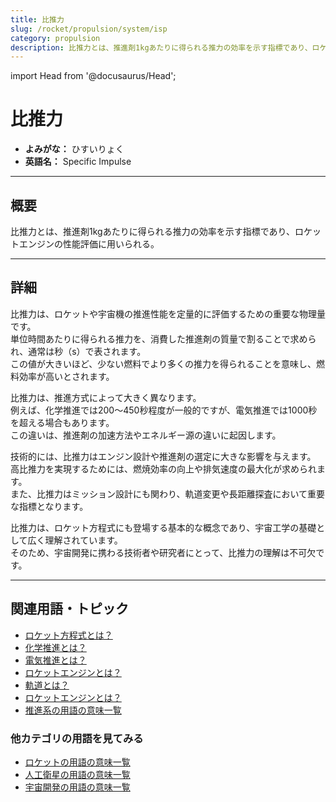 ```yaml
---
title: 比推力
slug: /rocket/propulsion/system/isp
category: propulsion
description: 比推力とは、推進剤1kgあたりに得られる推力の効率を示す指標であり、ロケットエンジンの性能評価に用いられる。
---
```


import Head from '@docusaurus/Head';

<Head>
  <script type="application/ld+json">
    {`{
      "@context": "https://schema.org",
      "@type": "DefinedTerm",
      "name": "比推力",
      "inDefinedTermSet": "https://www.space-portal.org",
      "termCode": "rocket/propulsion/system/isp",
      "description": "比推力とは、推進剤1kgあたりに得られる推力の効率を示す指標であり、ロケットエンジンの性能評価に用いられる。",
      "url": "https://www.space-portal.org/docs/rocket/propulsion/system/isp"
    }`}
  </script>
</Head>

# 比推力

- **よみがな：** ひすいりょく  
- **英語名：** Specific Impulse  

---

## 概要

比推力とは、推進剤1kgあたりに得られる推力の効率を示す指標であり、ロケットエンジンの性能評価に用いられる。

---

## 詳細

比推力は、ロケットや宇宙機の推進性能を定量的に評価するための重要な物理量です。  
単位時間あたりに得られる推力を、消費した推進剤の質量で割ることで求められ、通常は秒（s）で表されます。  
この値が大きいほど、少ない燃料でより多くの推力を得られることを意味し、燃料効率が高いとされます。  

比推力は、推進方式によって大きく異なります。  
例えば、化学推進では200〜450秒程度が一般的ですが、電気推進では1000秒を超える場合もあります。  
この違いは、推進剤の加速方法やエネルギー源の違いに起因します。  

技術的には、比推力はエンジン設計や推進剤の選定に大きな影響を与えます。  
高比推力を実現するためには、燃焼効率の向上や排気速度の最大化が求められます。  
また、比推力はミッション設計にも関わり、軌道変更や長距離探査において重要な指標となります。  

比推力は、ロケット方程式にも登場する基本的な概念であり、宇宙工学の基礎として広く理解されています。  
そのため、宇宙開発に携わる技術者や研究者にとって、比推力の理解は不可欠です。

---

## 関連用語・トピック

- [ロケット方程式とは？](/docs/rocket/propulsion/system/rocket-equation/)
- [化学推進とは？](/docs/rocket/propulsion/type/chemical-propulsion/)
- [電気推進とは？](/docs/rocket/propulsion/type/electric-propulsion/)
- [ロケットエンジンとは？](/docs/rocket/propulsion/rocket-engine/)
- [軌道とは？](/docs/orbit/orbit/)
- [ロケットエンジンとは？](/docs/rocket/propulsion/rocket-engine/)
- [推進系の用語の意味一覧](/docs/category/propulsion/)

### 他カテゴリの用語を見てみる
- [ロケットの用語の意味一覧](/docs/category/rocket/)
- [人工衛星の用語の意味一覧](/docs/category/satellite/)
- [宇宙開発の用語の意味一覧](/docs/category/glossary/)
